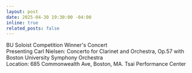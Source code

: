 ```yaml
---
layout: post
date: 2025-04-30 19:30:00 -04:00
inline: true
related_posts: false
---
```


BU Soloist Competition Winner's Concert  
Presenting Carl Nielsen: Concerto for Clarinet and Orchestra, Op.57 with Boston University Symphony Orchestra  
Location: 685 Commonwealth Ave, Boston, MA. Tsai Performance Center
